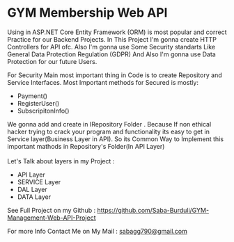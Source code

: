 <h1>GYM Membership Web API</h1>

Using in ASP.NET Core Entity Framework (ORM) is most popular and correct Practice for our Backend Projects. In This Project I'm gonna create HTTP Controllers for API ofc. Also I'm gonna use Some Security standarts Like General Data Protection Regulation (GDPR) And Also I'm gonna use Data Protection for our future Users.

For Security Main most important thing in Code is to create Repository and Service Interfaces. Most Important methods for Secured is mostly:
<ul>
  <li>Payment()</li>
  <li>RegisterUser()</li>
  <li> SubscripitonInfo()</li>
</ul>


We gonna add and create in IRepository Folder . Because If non ethical hacker trying to crack your program and functionality its easy to get in Service layer(Business Layer in API). So its Common Way to Implement this important mathods in Repository's Folder(In API Layer)
<br>
<br>
Let's Talk about layers in my Project :

<ul>
  <li>API Layer</li>
  <li>SERVICE Layer</li>
  <li>DAL Layer</li>
  <li>DATA Layer</li>
</ul>

See Full Project on my Github : https://github.com/Saba-Burduli/GYM-Management-Web-API-Project

For more Info Contact Me on My Mail : sabagg790@gmail.com
